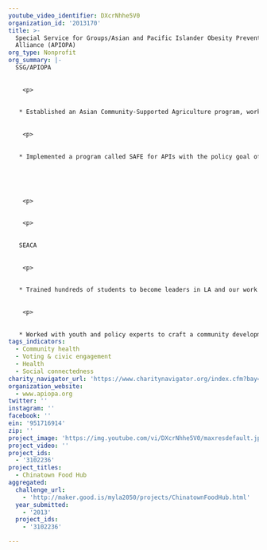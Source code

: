 ```yaml
---
youtube_video_identifier: DXcrNhhe5V0
organization_id: '2013170'
title: >-
  Special Service for Groups/Asian and Pacific Islander Obesity Prevention
  Alliance (APIOPA)
org_type: Nonprofit
org_summary: |-
  SSG/APIOPA
   
   
    <p>
   
   
   * Established an Asian Community-Supported Agriculture program, working with local Hmong farmers and selling in Downtown Los Angeles and Historic Filipinotown. We have sold out all of our subscriptions. 
   
   
    <p>
   
   
   * Implemented a program called SAFE for APIs with the policy goal of helping children maintaining a healthy weight through the improvement of public park facilities. The program addresses health disparities by seeking to increase access to physical activity in neighborhoods where Pacific Islander (PI) populations are the densest. Our program works with local government agencies, to adopt standards for safety, cleanliness, and culturally competent family programming to promote active and healthy lifestyles. 
   
   
   
   
   
    <p>
   
   
    <p>
   
   
   SEACA
   
   
    <p>
   
   
   * Trained hundreds of students to become leaders in LA and our work with youth, as profiled in Hector Tobar's column for the LA times
   
   
    <p>
   
   
   * Worked with youth and policy experts to craft a community development policy described as "A Model of LA Planning," which will set strong environmental and equity protections for local residents
tags_indicators:
  - Community health
  - Voting & civic engagement
  - Health
  - Social connectedness
charity_navigator_url: 'https://www.charitynavigator.org/index.cfm?bay=search.profile&ein=951716914'
organization_website:
  - www.apiopa.org
twitter: ''
instagram: ''
facebook: ''
ein: '951716914'
zip: ''
project_image: 'https://img.youtube.com/vi/DXcrNhhe5V0/maxresdefault.jpg'
project_video: ''
project_ids:
  - '3102236'
project_titles:
  - Chinatown Food Hub
aggregated:
  challenge_url:
    - 'http://maker.good.is/myla2050/projects/ChinatownFoodHub.html'
  year_submitted:
    - '2013'
  project_ids:
    - '3102236'

---
```


